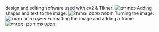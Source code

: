 design and editing software used with cv2 & Tikner:
![כפתורים](https://github.com/user-attachments/assets/e228f93b-9053-4adf-9f6a-5b78c4c669b2)
Adding shapes and text to the image:
![הוספת טקסט וצורות2](https://github.com/user-attachments/assets/e8fc1bbf-a269-450c-987d-e1423e62bf13)
Turning the image:
![אפקט סיבוב תמונה](https://github.com/user-attachments/assets/8f7604fb-d4f3-4d6e-a776-c58741865d80)
Formatting the image and adding a frame
![אפקט שחור לבן ומסגרת](https://github.com/user-attachments/assets/8c96e5ec-c403-4f15-a9d6-752eac6845a0)
